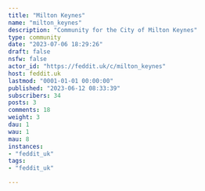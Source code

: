 ```yaml
---
title: "Milton Keynes" 
name: "milton_keynes"
description: "Community for the City of Milton Keynes"
type: community
date: "2023-07-06 18:29:26"
draft: false
nsfw: false
actor_id: "https://feddit.uk/c/milton_keynes"
host: feddit.uk
lastmod: "0001-01-01 00:00:00"
published: "2023-06-12 08:33:39"
subscribers: 34
posts: 3
comments: 18
weight: 3
dau: 1
wau: 1
mau: 8
instances:
- "feddit_uk"
tags: 
- "feddit_uk"

---
```

